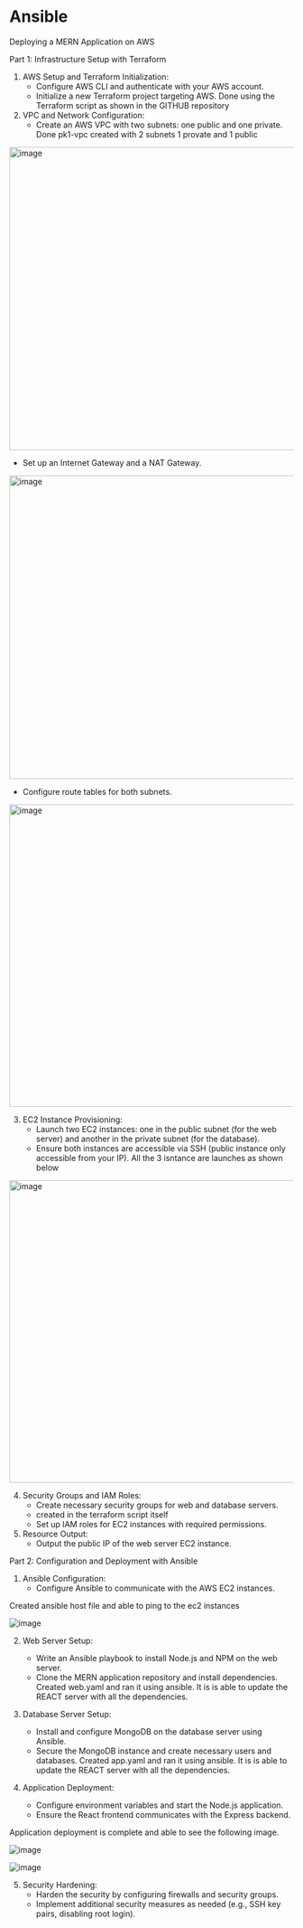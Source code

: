 # Ansible
Deploying a MERN Application on AWS

Part 1: Infrastructure Setup with Terraform
1. AWS Setup and Terraform Initialization:
   - Configure AWS CLI and authenticate with your AWS account.
   - Initialize a new Terraform project targeting AWS.
Done using the Terraform script as shown in the GITHUB repository 
2. VPC and Network Configuration:
   - Create an AWS VPC with two subnets: one public and one private.
Done pk1-vpc created with 2 subnets 1 provate and 1 public

<img width="536" alt="image" src="https://github.com/user-attachments/assets/90fc110e-bbe3-464a-b080-38c4e3e70d6d" />

   - Set up an Internet Gateway and a NAT Gateway.
     
<img width="537" alt="image" src="https://github.com/user-attachments/assets/d0b4e455-8120-4e9e-80a7-cd24d78140e9" />

   - Configure route tables for both subnets.
     
<img width="535" alt="image" src="https://github.com/user-attachments/assets/f49727d3-c4e2-4185-bb25-ec9d00713be4" />

3. EC2 Instance Provisioning:
   - Launch two EC2 instances: one in the public subnet (for the web server) and another in the private subnet (for the database).
   - Ensure both instances are accessible via SSH (public instance only accessible from your IP).
All the 3 isntance are launches as shown below 

<img width="535" alt="image" src="https://github.com/user-attachments/assets/759d2f1b-04ed-4061-a44b-2f26b6e22709" />

4. Security Groups and IAM Roles:
   - Create necessary security groups for web and database servers.
   -  created in the terraform script itself 
   - Set up IAM roles for EC2 instances with required permissions.
5. Resource Output:
   - Output the public IP of the web server EC2 instance.

Part 2: Configuration and Deployment with Ansible
   
1. Ansible Configuration:
   - Configure Ansible to communicate with the AWS EC2 instances.
     
Created ansible host file and able to ping to the ec2 instances

![image](https://github.com/user-attachments/assets/0d866a7e-f32c-47e1-8849-17751e3e0995)

2. Web Server Setup:
   - Write an Ansible playbook to install Node.js and NPM on the web server.
   - Clone the MERN application repository and install dependencies.
Created web.yaml and ran it using ansible. It is is able to update the REACT server with all the dependencies.
3. Database Server Setup:
   - Install and configure MongoDB on the database server using Ansible.
   - Secure the MongoDB instance and create necessary users and databases.
Created app.yaml and ran it using ansible. It is is able to update the REACT server with all the dependencies.

4. Application Deployment:
   - Configure environment variables and start the Node.js application.
   - Ensure the React frontend communicates with the Express backend.
  
Application deployment is complete and able to see the following image.

![image](https://github.com/user-attachments/assets/4c738584-a5e5-4bfe-b7fc-7c1d2fb93be3)

![image](https://github.com/user-attachments/assets/55941f49-4954-4b6f-bebc-278a71c15415)

5. Security Hardening:
   - Harden the security by configuring firewalls and security groups.
   - Implement additional security measures as needed (e.g., SSH key pairs, disabling root login).





